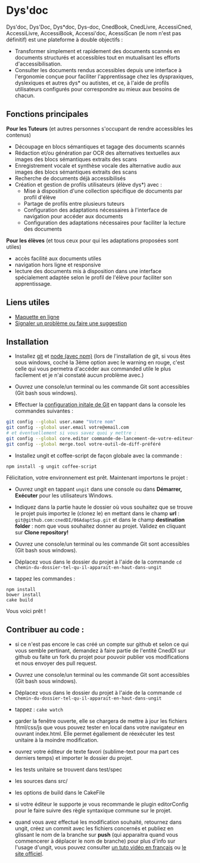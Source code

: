 Dys'doc
=======

Dys'doc, Dys'Doc, Dys*doc, Dys-doc, CnedBook, CnedLivre, AccessiCned, AccessiLivre, AccessiBook, Accessi'doc, AcessiScan (le nom n'est pas définitif) est une plateforme à double objectifs :
- Transformer simplement et rapidement des documents scannés en documents structurés et accessibles tout en mutualisant les efforts d'accessibilisation.
- Consulter les documents rendus accessibles depuis une interface à l'ergonomie conçue pour faciliter l'apprentissage chez les dyspraxiques, dyslexiques et autres dys* ou autistes, et ce, à l'aide de profils utilisateurs configurés pour correspondre au mieux aux besoins de chacun.

Fonctions principales
---------------------

**Pour les Tuteurs** (et autres personnes s'occupant de rendre accessibles les contenus)
- Découpage en blocs sémantiques et tagage des documents scannés
- Rédaction et/ou génération par OCR des alternatives textuelles aux images des blocs sémantiques extraits des scans
- Enregistrement vocale et synthèse vocale des alternative audio aux images des blocs sémantiques extraits des scans
- Recherche de documents déjà accessibilisés
- Création et gestion de profils utilisateurs (élève dys*) avec :
  + Mise à disposition d'une collection spécifique de documents par profil d'élève
  + Partage de profils entre plusieurs tuteurs
  + Configuration des adaptations nécessaires à l'interface de navigation pour accéder aux documents
  + Configuration des adaptations nécessaires pour faciliter la lecture des documents

**Pour les élèves** (et tous ceux pour qui les adaptations proposées sont utiles)
 - accès facilité aux documents utiles
 - navigation hors ligne et responsive
 - lecture des documents mis à disposition dans une interface spécialement adaptée selon le profil de l'élève pour faciliter son apprentissage.


## Liens utiles
- [Maquette en ligne](http://cneddi.github.io/06AdaptSup)
- [Signaler un problème ou faire une suggestion](https://github.com/cnedDI/06AdaptSup/issues)

## Installation

- Installez [git](http://git-scm.com/) et [node (avec npm)](http://nodejs.org/) (lors de l'installation de git, si vous êtes sous windows, coché la 3ème option avec le warning en rouge, c'est celle qui vous permetra d'accéder aux commanded utile le plus facilement et je n'ai constaté aucun problème avec.)

- Ouvrez une console/un terminal ou les commande Git sont accessibles (Git bash sous windows).

- Effectuer la [configuration initale de Git](http://git-scm.com/book/fr/D%C3%A9marrage-rapide-Param%C3%A9trage-%C3%A0-la-premi%C3%A8re-utilisation-de-Git) en tappant dans la console les commandes suivantes :

```bash
git config --global user.name "Votre nom"
git config --global user.email votre@email.com
# et éventuellement si vous savez quoi y mettre :
git config --global core.editor commande-de-lancement-de-votre-editeur-de-texte-en-ligne-de-commande
git config --global merge.tool votre-outil-de-diff-préféré
```

- Installez ungit et coffee-script de façon globale avec la commande :

```
npm install -g ungit coffee-script
```

Félicitation, votre environnement est prêt. Maintenant importons le projet :

- Ouvrez ungit en tappant `ungit` dans une console ou dans **Démarrer, Exécuter** pour les utilisateurs Windows.

- Indiquez dans la partie haute le dossier où vous souhaitez que se trouve le projet puis importez le (clonez le) en mettant dans le champ **url** : `git@github.com:cnedDI/06AdaptSup.git` et dans le champ **destination folder** : nom que vous souhaitez donner au projet. Validez en cliquant sur **Clone repository!**

- Ouvrez une console/un terminal ou les commande Git sont accessibles (Git bash sous windows).

- Déplacez vous dans le dossier du projet à l'aide de la commande `cd chemin-du-dossier-tel-qu-il-apparait-en-haut-dans-ungit`

- tappez les commandes :

```
npm install
bower install
cake build
```

Vous voici prêt !

## Contribuer au code :

- si ce n'est pas encore le cas créé un compte sur github et selon ce qui vous semble pertinant, demandez à faire partie de l'entité CnedDI sur github ou faite un fork du projet pour pouvoir publier vos modifications et nous envoyer des pull request.

- Ouvrez une console/un terminal ou les commande Git sont accessibles (Git bash sous windows).

- Déplacez vous dans le dossier du projet à l'aide de la commande `cd chemin-du-dossier-tel-qu-il-apparait-en-haut-dans-ungit`

- tappez : `cake watch`

- garder la fenêtre ouverte, elle se chargera de mettre à jour les fichiers html/css/js que vous pouvez tester en local dans votre navigateur en ouvrant index.html. Elle permet égallement de réexécuter les test unitaire à la moindre modification.

- ouvrez votre éditeur de texte favori (sublime-text pour ma part ces derniers temps) et importer le dossier du projet.

- les tests unitaire se trouvent dans test/spec
- les sources dans src/
- les options de build dans le CakeFile
- si votre éditeur le supporte je vous recommande le plugin editorConfig pour le faire suivre des règle syntaxique commune sur le projet.

- quand vous avez effectué les modification souhaité, retournez dans ungit, créez un commit avec les fichiers concernés et publiez en glissant le nom de la branche sur **push** (qui apparaitra quand vous commencerer à déplacer le nom de branche) pour plus d'info sur l'usage d'ungit, vous pouvez consulter [un tuto vidéo en français](http://www.grafikart.fr/tutoriels/internet/ungit-437) ou [le site officiel](https://github.com/FredrikNoren/ungit).
